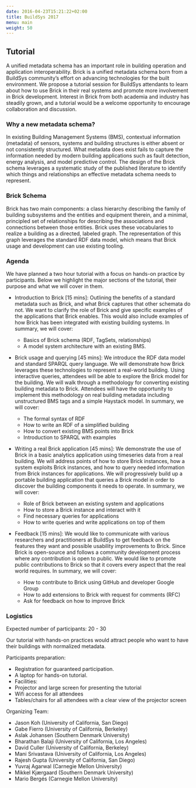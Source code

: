```yaml
---
date: 2016-04-23T15:21:22+02:00
title: BuildSys 2017
menu: main
weight: 50
---
```


## Tutorial

A unified metadata schema has an important role in building operation and application interoperability. Brick is a unified metadata schema born from a BuildSys community’s effort on advancing technologies for the built environment. We propose a tutorial session for BuildSys attendants to learn about how to use Brick in their real systems and promote more involvement in Brick development. Interest in Brick from both academia and industry has steadily grown, and a tutorial would be a welcome opportunity to encourage collaboration and discussion.

### Why a new metadata schema?
In existing Building Management Systems (BMS), contextual information (metadata) of sensors, systems and building structures is either absent or not consistently structured. What metadata does exist fails to capture the information needed by modern building applications such as fault detection, energy analysis, and model predictive control. The design of the Brick schema leverages a systematic study of the published literature to identify which things and relationships an effective metadata schema needs to represent.

### Brick Schema
Brick has two main components: a class hierarchy describing the family of building subsystems and the entities and equipment therein, and a minimal, principled set of relationships for describing the associations and connections between those entities. Brick uses these vocabularies to realize a building as a directed, labeled graph. The representation of this graph leverages the standard RDF data model, which means that Brick usage and development can use existing tooling. 

### Agenda
We have planned a two hour tutorial with a focus on hands-on practice by participants. Below we highlight the major sections of the tutorial, their purpose and what we will cover in them.

- Introduction to Brick [15 mins]: Outlining the benefits of a standard metadata such as Brick, and what Brick captures that other schemata do not. We want to clarify the role of Brick and give specific examples of the applications that Brick enables. This would also include examples of how Brick has been integrated with existing building systems. 
    In summary, we will cover: 
    - Basics of Brick schema (RDF, TagSets, relationships)
    - A model system architecture with an existing BMS.

- Brick usage and querying [45 mins]: We introduce the RDF data model and standard SPARQL query language. We will demonstrate how Brick leverages these technologies to represent a real-world building. Using interactive queries, attendees will be able to explore the Brick model for the building. We will walk through a methodology for converting existing building metadata to Brick. Attendees will have the opportunity to implement this methodology on real building metadata including unstructured BMS tags and a simple Haystack model.
    In summary, we will cover:
    - The formal syntax of RDF
    - How to write an RDF of a simplified building
    - How to convert existing BMS points into Brick
    - Introduction to SPARQL with examples

- Writing a real Brick application [45 mins]: We demonstrate the use of Brick in a basic analytics application using timeseries data from a real building. We will address points of how to store Brick instances, how a system exploits Brick instances, and how to query needed information from Brick instances for applications. We will progressively build up a portable building application that queries a Brick model in order to discover the building components  it needs to operate.
    In summary, we will cover:
    - Role of Brick between an existing system and applications
    - How to store a Brick instance and interact with it
    - Find necessary queries for applications
    - How to write queries and write applications on top of them

- Feedback [15 mins]: We would like to communicate with various researchers and practitioners at BuildSys to get feedback on the features they want and possible usability improvements to Brick. Since Brick is open-source and follows a community development process where any contribution is open to public. We would like to promote public contributions to Brick so that it covers every aspect that the real world requires.
     In summary, we will cover:
     - How to contribute to Brick using GitHub and developer Google Group
     - How to add extensions to Brick with request for comments (RFC)
     - Ask for feedback on how to improve Brick

### Logistics

Expected number of participants: 20 - 30

Our tutorial with hands-on practices would attract people who want to have their buildings with normalized metadata.

Participants preparation:
- Registration for guaranteed participation.
- A laptop for hands-on tutorial.
- Facilities:
- Projector and large screen for presenting the tutorial
- Wifi access for all attendees 
- Tables/chairs for all attendees with a clear view of the projector screen

Organizing Team:
- Jason Koh (University of California, San Diego)
- Gabe Fierro (University of California, Berkeley)
- Aslak Johansen (Southern Denmark University)
- Bharathan Balaji (University of California, Los Angeles)
- David Culler (University of California, Berkeley)
- Mani Srivastava (University of California, Los Angeles)
- Rajesh Gupta (University of California, San Diego)
- Yuvraj Agarwal (Carnegie Mellon University)
- Mikkel Kjærgaard (Southern Denmark University)
- Mario Bergés (Carnegie Mellon University)
